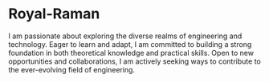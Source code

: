 # Royal-Raman
 I am passionate about exploring the diverse realms of engineering and technology. Eager to learn and adapt, I am committed to building a strong foundation in both theoretical knowledge and practical skills. Open to new opportunities and collaborations, I am actively seeking ways to contribute to the ever-evolving field of engineering.  
